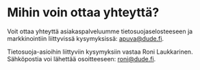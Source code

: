 # Mihin voin ottaa yhteyttä?

Voit ottaa yhteyttä asiakaspalveluumme tietosuojaselosteeseen ja markkinointiin liittyvissä kysymyksissä: [apuva@dude.fi](mailto:apuva@dude.fi).

Tietosuoja-asioihin liittyviin kysymyksiin vastaa Roni Laukkarinen. Sähköpostia voi lähettää osoitteeseen: [roni@dude.fi](mailto:roni@dude.fi).
